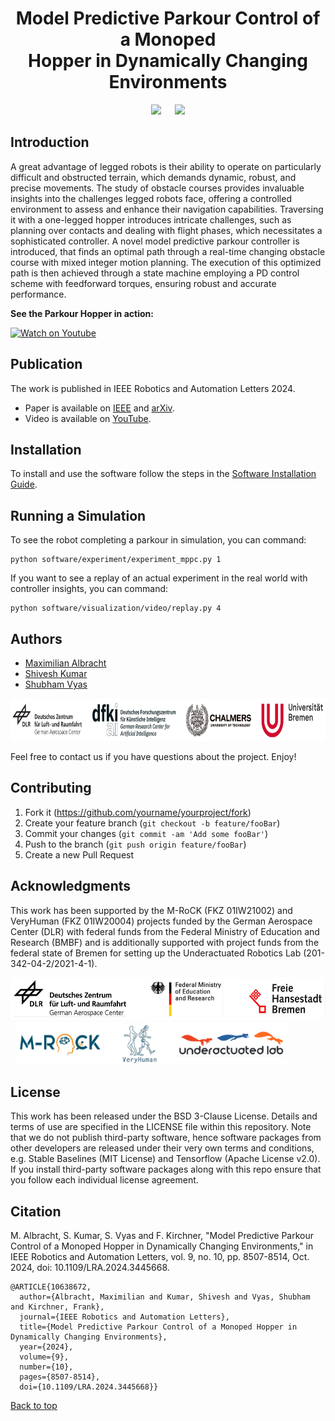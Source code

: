 <div align="center">

# Model Predictive Parkour Control of a Monoped <br> Hopper in Dynamically Changing Environments

</div>
<div align="center">
<img width="400" src="docs/figures/snapshot_1.png"> &emsp;
<img width="400" src="docs/figures/snapshot_2.png">
</div>

## Introduction #
A great advantage of legged robots is their ability to operate on particularly difficult and obstructed terrain, which demands dynamic, robust, and precise movements.
The study of obstacle courses provides invaluable insights into the challenges legged robots face, offering a controlled environment to assess and enhance their navigation capabilities.
Traversing it with a one-legged hopper introduces intricate challenges, such as planning over contacts and dealing with flight phases, which necessitates a sophisticated controller.
A novel model predictive parkour controller is introduced, that finds an optimal path through a real-time changing obstacle course with mixed integer motion planning.
The execution of this optimized path is then achieved through a state machine employing a PD control scheme with feedforward torques, ensuring robust and accurate performance.

**See the Parkour Hopper in action:**

[![Watch on Youtube](https://img.youtube.com/vi/IYp460e2Ijg/0.jpg)](https://www.youtube.com/watch?v=IYp460e2Ijg)

## Publication

The work is published in IEEE Robotics and Automation Letters 2024.
* Paper is available on [IEEE](https://ieeexplore.ieee.org/document/10638672) and [arXiv](https://arxiv.org/pdf/2408.14362).
* Video is available on [YouTube](https://www.youtube.com/watch?v=vxFpLKi-pIQ).

## Installation

To install and use the software follow the steps in the [Software Installation Guide](docs/info/INSTALLATION.md).

## Running a Simulation

To see the robot completing a parkour in simulation, you can command:
```
python software/experiment/experiment_mppc.py 1
```
If you want to see a replay of an actual experiment in the real world with controller insights, you can command:
```
python software/visualization/video/replay.py 4
```

## Authors #

* [Maximilian Albracht](https://www.linkedin.com/in/max-albracht)
* [Shivesh Kumar](https://www.chalmers.se/en/persons/shivesh)
* [Shubham Vyas](https://robotik.dfki-bremen.de/en/about-us/staff/person/shvy01)

<img height="68" src="docs/logos/affiliations.png" />

Feel free to contact us if you have questions about the project. Enjoy!

## Contributing

1. Fork it (<https://github.com/yourname/yourproject/fork>)
2. Create your feature branch (`git checkout -b feature/fooBar`)
3. Commit your changes (`git commit -am 'Add some fooBar'`)
4. Push to the branch (`git push origin feature/fooBar`)
5. Create a new Pull Request

## Acknowledgments #

This work has been supported by the M-RoCK (FKZ 01IW21002) and VeryHuman (FKZ 01IW20004) projects funded by the German Aerospace Center (DLR) with federal funds from the Federal Ministry of Education and Research (BMBF) and is additionally supported with project funds from the federal state of Bremen for setting up the Underactuated Robotics Lab (201-342-04-2/2021-4-1).

<img height="68" src="docs/logos/sponsors.png" /> &nbsp;
<img height="68" src="docs/logos/projects.png" />

## License

This work has been released under the BSD 3-Clause License. Details and terms of use are specified in the LICENSE file within this repository. Note that we do not publish third-party software, hence software packages from other developers are released under their very own terms and conditions, e.g. Stable Baselines (MIT License) and Tensorflow (Apache License v2.0). If you install third-party software packages along with this repo ensure that you follow each individual license agreement.   

## Citation

M. Albracht, S. Kumar, S. Vyas and F. Kirchner, "Model Predictive Parkour Control of a Monoped Hopper in Dynamically Changing Environments," in IEEE Robotics and Automation Letters, vol. 9, no. 10, pp. 8507-8514, Oct. 2024, doi: 10.1109/LRA.2024.3445668.
```
@ARTICLE{10638672,
  author={Albracht, Maximilian and Kumar, Shivesh and Vyas, Shubham and Kirchner, Frank},
  journal={IEEE Robotics and Automation Letters}, 
  title={Model Predictive Parkour Control of a Monoped Hopper in Dynamically Changing Environments}, 
  year={2024},
  volume={9},
  number={10},
  pages={8507-8514},
  doi={10.1109/LRA.2024.3445668}}
```

<a href="#top">Back to top</a>
